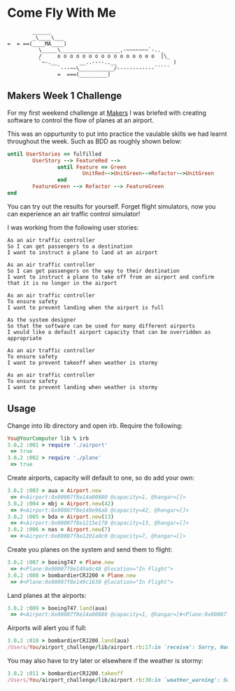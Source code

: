 # Come Fly With Me

```
        ______
        _\____\___
=  = ==(____MA____)
          \_____\___________________,-~~~~~~~`-.._
          /     o o o o o o o o o o o o o o o o  |\_
          `~-.__       __..----..__                  )
                `---~~\___________/------------`````
                =  ===(_________)

```

## Makers Week 1 Challenge
For my first weekend challenge at [Makers](https://www.makers.tech/) I was briefed with creating software to control the flow of planes at an airport. 

This was an oppurtunity to put into practice the vaulable skills we had learnt throughout the week. Such as BDD as roughly shown below:

```ruby
until UserStories == fulfilled
        UserStory --> FeatureRed -->
                until Feature == Green
                        UnitRed-->UnitGreen-->Refactor-->UnitGreen
                end
        FeatureGreen --> Refactor --> FeatureGreen
end
```

You can try out the results for yourself. Forget flight simulators, now you can experience an air traffic control simulator!

I was working from the following user stories:

```
As an air traffic controller 
So I can get passengers to a destination 
I want to instruct a plane to land at an airport
```
```
As an air traffic controller 
So I can get passengers on the way to their destination 
I want to instruct a plane to take off from an airport and confirm that it is no longer in the airport
```
```
As an air traffic controller 
To ensure safety 
I want to prevent landing when the airport is full 
```
```
As the system designer
So that the software can be used for many different airports
I would like a default airport capacity that can be overridden as appropriate
```
```
As an air traffic controller 
To ensure safety 
I want to prevent takeoff when weather is stormy 
```
```
As an air traffic controller 
To ensure safety 
I want to prevent landing when weather is stormy  
```

## Usage

Change into lib directory and open irb. 
Require the following:
```ruby
You@YourComputer lib % irb
3.0.2 :001 > require './airport'
 => true 
3.0.2 :002 > require './plane'
 => true 
```
Create airports, capacity will default to one, so do add your own:
```ruby
3.0.2 :003 > aua = Airport.new
 => #<Airport:0x00007f8e14a00880 @capacity=1, @hangar=[]> 
3.0.2 :004 > mbj = Airport.new(42)
 => #<Airport:0x00007f8e149e96a8 @capacity=42, @hangar=[]> 
3.0.2 :005 > bda = Airport.new(13)
 => #<Airport:0x00007f8e1215e170 @capacity=13, @hangar=[]> 
3.0.2 :006 > nas = Airport.new(7)
 => #<Airport:0x00007f8e1201a0c0 @capacity=7, @hangar=[]> 
```
Create you planes on the system and send them to flight:
```ruby
3.0.2 :007 > boeing747 = Plane.new
 => #<Plane:0x00007f8e149a8c48 @location="In Flight"> 
3.0.2 :008 > bombardierCRJ200 = Plane.new
 => #<Plane:0x00007f8e149c1630 @location="In Flight"> 
```
Land planes at the airports:
```ruby
3.0.2 :009 > boeing747.land(aua)
 => #<Airport:0x00007f8e14a00880 @capacity=1, @hangar=[#<Plane:0x00007f8e149a8c48 @location=#<Airport:0x00007f8e14a00880 ...>>]> 
```
Airports will alert you if full:
```ruby
3.0.2 :010 > bombardierCRJ200.land(aua)
/Users/You/airport_challenge/lib/airport.rb:17:in `receive': Sorry, Hangar Full (RuntimeError)
```
You may also have to try later or elsewhere if the weather is stormy:
```ruby
3.0.2 :011 > bombardierCRJ200.takeoff
/Users/You/airport_challenge/lib/airport.rb:30:in `weather_warning': Sorry, Runways Closed, Storms Approaching (RuntimeError)
```
